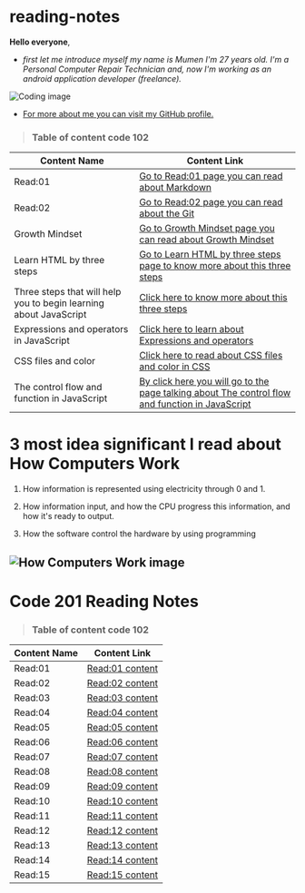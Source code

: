 # reading-notes
**Hello everyone**,

- *first let me introduce myself my name is Mumen I'm 27 years old. I'm a Personal Computer Repair Technician and, now I'm working as an android application developer (freelance).*

![Coding image](https://image.freepik.com/free-photo/programming-code-abstract-technology-background-software-developer-computer-script_34663-31.jpg)

- [For more about me you can visit my GitHub profile.](https://github.com/mumenAlmadaineh)

>### Table of content code 102

Content Name  | Content Link
--------------| -------------
Read:01 | [Go to Read:01 page you can read about Markdown](https://mumenalmadaineh.github.io/reading-notes/Read:01)
Read:02 | [Go to Read:02 page you can read about the Git](https://mumenalmadaineh.github.io/reading-notes/read02)
Growth Mindset | [Go to Growth Mindset page you can read about Growth Mindset](https://mumenalmadaineh.github.io/reading-notes/growthMindset)
Learn HTML by three steps | [Go to Learn HTML by three steps page to know more about this three steps](https://mumenalmadaineh.github.io/reading-notes/read03)
Three steps that will help you to begin learning about JavaScript | [Click here to know more about this three steps](https://mumenalmadaineh.github.io/reading-notes/read04)
Expressions and operators in JavaScript | [Click here to learn about Expressions and operators](https://mumenalmadaineh.github.io/reading-notes/read05)
CSS files and color | [Click here to read about CSS files and color in CSS](https://mumenalmadaineh.github.io/reading-notes/read06)
The control flow and function in JavaScript | [By click here you will go to the page talking about The control flow and function in JavaScript](https://mumenalmadaineh.github.io/reading-notes/read07)

# 3 most idea significant I read about How Computers Work

1. How information is represented using electricity through 0 and 1.


2. How information input, and how the CPU progress this information, and how it's ready to output.


3. How the software control the hardware by using  programming

## ![How Computers Work image](https://www.bina2.com/wp-content/uploads/2021/03/1-2.png)


# Code 201 Reading Notes


>### Table of content code 102

Content Name  | Content Link
--------------| -------------
Read:01 | [Read:01 content](https://mumenalmadaineh.github.io/reading-notes/read:01:201)
Read:02 | [Read:02 content](https://mumenalmadaineh.github.io/reading-notes/read:02:201)
Read:03 | [Read:03 content](https://mumenalmadaineh.github.io/reading-notes/read:03:201)
Read:04 | [Read:04 content](https://mumenalmadaineh.github.io/reading-notes/read:04:201)
Read:05 | [Read:05 content](https://mumenalmadaineh.github.io/reading-notes/read:05:201)
Read:06 | [Read:06 content](https://mumenalmadaineh.github.io/reading-notes/read:06:201)
Read:07 | [Read:07 content](https://mumenalmadaineh.github.io/reading-notes/read:07:201)
Read:08 | [Read:08 content](https://mumenalmadaineh.github.io/reading-notes/read:08:201)
Read:09 | [Read:09 content](https://mumenalmadaineh.github.io/reading-notes/read:09:201)
Read:10 | [Read:10 content](https://mumenalmadaineh.github.io/reading-notes/read:10:201)
Read:11 | [Read:11 content](https://mumenalmadaineh.github.io/reading-notes/read:11:201)
Read:12 | [Read:12 content](https://mumenalmadaineh.github.io/reading-notes/read:12:201)
Read:13 | [Read:13 content](https://mumenalmadaineh.github.io/reading-notes/read:13:201)
Read:14 | [Read:14 content](https://mumenalmadaineh.github.io/reading-notes/read:13:201)
Read:15 | [Read:15 content ](https://mumenalmadaineh.github.io/reading-notes/read:14:201)

